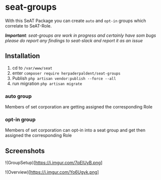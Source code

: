 # seat-groups
With this SeAT Package you can create `auto` and `opt-in` groups 
which correlate to SeAT-Role.

***Important**: seat-groups are work in progress and certainly have som bugs
please do report any findings to seat-slack and report it as an issue*

## Installation

1. cd to `/var/www/seat`
2. enter `composer require herpaderpaldent/seat-groups`
3. Publish `php artisan vendor:publish --force --all`
4. run migration `php artisan migrate`


### auto group
Members of set corporation are getting assigned the corresponding Role

### opt-in group
Members of set corporation can opt-in into a seat group and get then assigned
the corresponding Role

## Screenshots

!(GroupSetup)[https://i.imgur.com/7qElUyB.png]

!(Overview)[https://i.imgur.com/Yo6Ugyk.png]